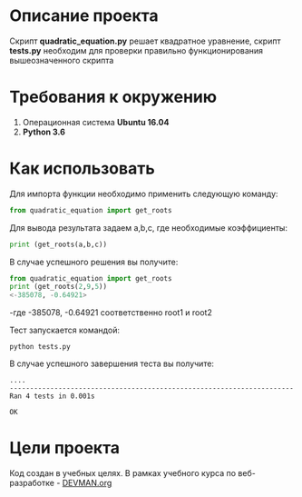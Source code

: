 # Описание проекта

Скрипт **quadratic_equation.py** решает квадратное уравнение, скрипт **tests.py** необходим для проверки правильно функционирования вышеозначенного скрипта 
 
# Требования к окружению


1. Операционная система **Ubuntu 16.04**
1. **Python 3.6**


# Как использовать
Для импорта функции необходимо применить следующую команду:

```python
from quadratic_equation import get_roots
```

Для вывода результата задаем a,b,c, где необходимые коэффициенты:

```python
print (get_roots(a,b,c))
```

В случае успешного решения вы получите:

```python
from quadratic_equation import get_roots
print (get_roots(2,9,5))
<-385078, -0.64921>
```

-где -385078, -0.64921 соответственно root1 и root2

Тест запускается командой:


    python tests.py
    

В случае успешного завершения теста вы получите:


    ....
    ----------------------------------------------------------------------
    Ran 4 tests in 0.001s
    
    OK



# Цели проекта

Код создан в учебных целях. В рамках учебного курса по веб-разработке - [DEVMAN.org](https://devman.org/)
